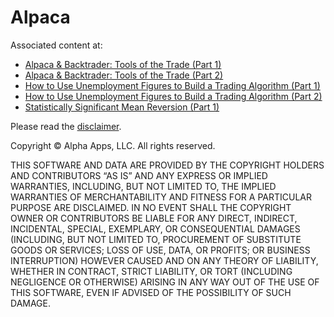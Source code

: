 # Alpaca

Associated content at:

- [Alpaca & Backtrader: Tools of the Trade (Part 1)](https://alpaca.markets/learn/backtrader-01/)
- [Alpaca & Backtrader: Tools of the Trade (Part 2)](https://alpaca.markets/learn/backtrader-02/)
- [How to Use Unemployment Figures to Build a Trading Algorithm (Part 1)](https://alpaca.markets/learn/unemployment-algo/)
- [How to Use Unemployment Figures to Build a Trading Algorithm (Part 2)](https://alpaca.markets/learn/unemployment-algo-2/)
- [Statistically Significant Mean Reversion (Part 1)](https://alpaca.markets/learn/statistically-significant1)

Please read the [disclaimer](https://analyzingalpha.com/disclaimer).

Copyright © Alpha Apps, LLC. All rights reserved.

THIS SOFTWARE AND DATA ARE PROVIDED BY THE COPYRIGHT HOLDERS AND CONTRIBUTORS “AS IS” AND ANY EXPRESS OR IMPLIED WARRANTIES, INCLUDING, BUT NOT LIMITED TO, THE IMPLIED WARRANTIES OF MERCHANTABILITY AND FITNESS FOR A PARTICULAR PURPOSE ARE DISCLAIMED. IN NO EVENT SHALL THE COPYRIGHT OWNER OR CONTRIBUTORS BE LIABLE FOR ANY DIRECT, INDIRECT, INCIDENTAL, SPECIAL, EXEMPLARY, OR CONSEQUENTIAL DAMAGES (INCLUDING, BUT NOT LIMITED TO, PROCUREMENT OF SUBSTITUTE GOODS OR SERVICES; LOSS OF USE, DATA, OR PROFITS; OR BUSINESS INTERRUPTION) HOWEVER CAUSED AND ON ANY THEORY OF LIABILITY, WHETHER IN CONTRACT, STRICT LIABILITY, OR TORT (INCLUDING NEGLIGENCE OR OTHERWISE) ARISING IN ANY WAY OUT OF THE USE OF THIS SOFTWARE, EVEN IF ADVISED OF THE POSSIBILITY OF SUCH DAMAGE.
